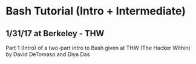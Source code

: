 # Bash Tutorial (Intro + Intermediate)
## 1/31/17 at Berkeley - THW

Part 1 (Intro) of a two-part intro to Bash given at THW (The Hacker Within) by David DeTomaso and Diya Das
